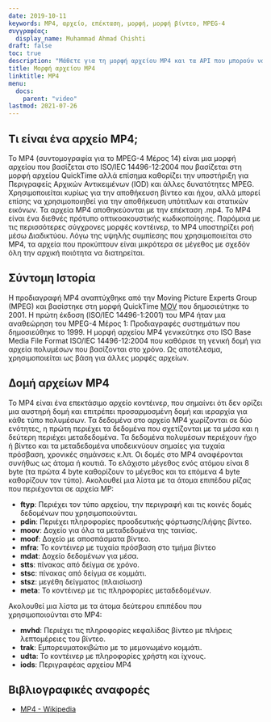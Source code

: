 ```yaml
---
date: 2019-10-11
keywords: MP4, αρχείο, επέκταση, μορφή, μορφή βίντεο, MPEG-4
συγγραφέας:
  display_name: Muhammad Ahmad Chishti
draft: false
toc: true
description: "Μάθετε για τη μορφή αρχείου MP4 και τα API που μπορούν να δημιουργήσουν και να ανοίξουν αρχεία MP4."
title: Μορφή αρχείου MP4
linktitle: MP4
menu:
  docs:
    parent: "video"
lastmod: 2021-07-26
---
```


## Τι είναι ένα αρχείο MP4; ##

Το MP4 (συντομογραφία για το MPEG-4 Μέρος 14) είναι μια μορφή αρχείου που βασίζεται στο ISO/IEC 14496-12:2004 που βασίζεται στη μορφή αρχείου QuickTime αλλά επίσημα καθορίζει την υποστήριξη για Περιγραφείς Αρχικών Αντικειμένων (IOD) και άλλες δυνατότητες MPEG. Χρησιμοποιείται κυρίως για την αποθήκευση βίντεο και ήχου, αλλά μπορεί επίσης να χρησιμοποιηθεί για την αποθήκευση υπότιτλων και στατικών εικόνων. Τα αρχεία MP4 αποθηκεύονται με την επέκταση .mp4. Το MP4 είναι ένα διεθνές πρότυπο οπτικοακουστικής κωδικοποίησης. Παρόμοια με τις περισσότερες σύγχρονες μορφές κοντέινερ, το MP4 υποστηρίζει ροή μέσω Διαδικτύου. Λόγω της υψηλής συμπίεσης που χρησιμοποιείται στο MP4, τα αρχεία που προκύπτουν είναι μικρότερα σε μέγεθος με σχεδόν όλη την αρχική ποιότητα να διατηρείται.

## Σύντομη Ιστορία ##

Η προδιαγραφή MP4 αναπτύχθηκε από την Moving Picture Experts Group (MPEG) και βασίστηκε στη μορφή QuickTime [MOV](/el/video/mov/) που δημοσιεύτηκε το 2001. Η πρώτη έκδοση (ISO/IEC 14496-1:2001) του MP4 ήταν μια αναθεώρηση του MPEG-4 Μέρος 1: Προδιαγραφές συστημάτων που δημοσιεύθηκε το 1999. Η μορφή αρχείου MP4 γενικεύτηκε στο ISO Base Media File Format ISO/IEC 14496-12:2004 που καθόρισε τη γενική δομή για αρχεία πολυμέσων που βασίζονται στο χρόνο. Ως αποτέλεσμα, χρησιμοποιείται ως βάση για άλλες μορφές αρχείων.

## Δομή αρχείων MP4 ##

Το MP4 είναι ένα επεκτάσιμο αρχείο κοντέινερ, που σημαίνει ότι δεν ορίζει μια αυστηρή δομή και επιτρέπει προσαρμοσμένη δομή και ιεραρχία για κάθε τύπο πολυμέσων. Τα δεδομένα στο αρχείο MP4 χωρίζονται σε δύο ενότητες, η πρώτη περιέχει τα δεδομένα που σχετίζονται με τα μέσα και η δεύτερη περιέχει μεταδεδομένα. Τα δεδομένα πολυμέσων περιέχουν ήχο ή βίντεο και τα μεταδεδομένα υποδεικνύουν σημαίες για τυχαία πρόσβαση, χρονικές σημάνσεις κ.λπ.
Οι δομές στο MP4 αναφέρονται συνήθως ως άτομα ή κουτιά. Το ελάχιστο μέγεθος ενός ατόμου είναι 8 byte (τα πρώτα 4 byte καθορίζουν το μέγεθος και τα επόμενα 4 byte καθορίζουν τον τύπο). Ακολουθεί μια λίστα με τα άτομα επιπέδου ρίζας που περιέχονται σε αρχεία MP:

- **ftyp**: Περιέχει τον τύπο αρχείου, την περιγραφή και τις κοινές δομές δεδομένων που χρησιμοποιούνται.
- **pdin**: Περιέχει πληροφορίες προοδευτικής φόρτωσης/λήψης βίντεο.
- **moov**: Δοχείο για όλα τα μεταδεδομένα της ταινίας.
- **moof**: Δοχείο με αποσπάσματα βίντεο.
- **mfra**: Το κοντέινερ με τυχαία πρόσβαση στο τμήμα βίντεο
- **mdat**: Δοχείο δεδομένων για μέσα.
- **stts**: πίνακας από δείγμα σε χρόνο.
- **stsc**: πίνακας από δείγμα σε κομμάτι.
- **stsz**: μεγέθη δείγματος (πλαισίωση)
- **meta**: Το κοντέινερ με τις πληροφορίες μεταδεδομένων.

Ακολουθεί μια λίστα με τα άτομα δεύτερου επιπέδου που χρησιμοποιούνται στο MP4:

- **mvhd**: Περιέχει τις πληροφορίες κεφαλίδας βίντεο με πλήρεις λεπτομέρειες του βίντεο.
- **trak**: Εμπορευματοκιβώτιο με το μεμονωμένο κομμάτι.
- **udta**: Το κοντέινερ με πληροφορίες χρήστη και ίχνους.
- **iods**: Περιγραφέας αρχείου MP4

## Βιβλιογραφικές αναφορές ##

- [MP4 - Wikipedia](https://en.wikipedia.org/wiki/MPEG-4_Part_14)

